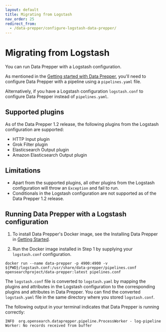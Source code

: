 ```yaml
---
layout: default
title: Migrating from Logstash
nav_order: 25
redirect_from: 
  - /data-prepper/configure-logstash-data-prepper/
---
```


# Migrating from Logstash

You can run Data Prepper with a Logstash configuration.

As mentioned in the [Getting started with Data Prepper]({{site.url}}{{site.baseurl}}/data-prepper/getting-started/), you'll need to configure Data Prepper with a pipeline using a `pipelines.yaml` file.

Alternatively, if you have a Logstash configuration `logstash.conf` to configure Data Prepper instead of `pipelines.yaml`.

## Supported plugins

As of the Data Prepper 1.2 release, the following plugins from the Logstash configuration are supported:
* HTTP Input plugin
* Grok Filter plugin
* Elasticsearch Output plugin
* Amazon Elasticsearch Output plugin

## Limitations
* Apart from the supported plugins, all other plugins from the Logstash configuration will throw an `Exception` and fail to run.
* Conditionals in the Logstash configuration are not supported as of the Data Prepper 1.2 release.

## Running Data Prepper with a Logstash configuration

1. To install Data Prepper's Docker image, see the Installing Data Prepper in [Getting Started]({{site.url}}{{site.baseurl}}/data-prepper/getting-started#1-installing-data-prepper).

2. Run the Docker image installed in Step 1 by supplying your `logstash.conf` configuration.

```
docker run --name data-prepper -p 4900:4900 -v ${PWD}/logstash.conf:/usr/share/data-prepper/pipelines.conf opensearchproject/data-prepper:latest pipelines.conf
```

The `logstash.conf` file is converted to `logstash.yaml` by mapping the plugins and attributes in the Logstash configuration to the corresponding plugins and attributes in Data Prepper.
You can find the converted `logstash.yaml` file in the same directory where you stored `logstash.conf`.


The following output in your terminal indicates that Data Prepper is running correctly:

```
INFO  org.opensearch.dataprepper.pipeline.ProcessWorker - log-pipeline Worker: No records received from buffer
```
